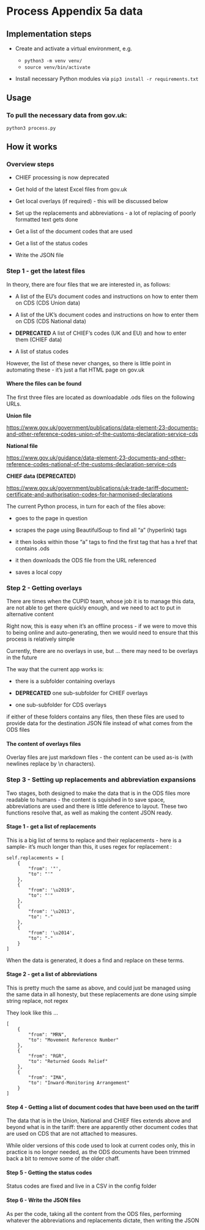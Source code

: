 # Process Appendix 5a data

## Implementation steps

- Create and activate a virtual environment, e.g.

  - `python3 -m venv venv/`
  - `source venv/bin/activate`

- Install necessary Python modules via `pip3 install -r requirements.txt`

## Usage

### To pull the necessary data from gov.uk:
`python3 process.py`

## How it works

### Overview steps

- CHIEF processing is now deprecated

- Get hold of the latest Excel files from gov.uk

- Get local overlays (if required) - this will be discussed below

- Set up the replacements and abbreviations - a lot of replacing of poorly formatted text gets done

- Get a list of the document codes that are used

- Get a list of the status codes

- Write the JSON file

### Step 1  - get the latest files

In theory, there are four files that we are interested in, as follows:

- A list of the EU’s document codes and instructions on how to enter them on CDS (CDS Union data)

- A list of the UK’s document codes and instructions on how to enter them on CDS (CDS National data)

- **DEPRECATED** A list of CHIEF’s codes (UK and EU) and how to enter them (CHIEF data)

- A list of status codes

However, the list of these never changes, so there is little point in automating these - it’s just a flat HTML page on gov.uk

#### Where the files can be found

The first three files are located as downloadable .ods files on the following URLs.

**Union file**

https://www.gov.uk/government/publications/data-element-23-documents-and-other-reference-codes-union-of-the-customs-declaration-service-cds

**National file**

https://www.gov.uk/guidance/data-element-23-documents-and-other-reference-codes-national-of-the-customs-declaration-service-cds

**CHIEF data (DEPRECATED)**

https://www.gov.uk/government/publications/uk-trade-tariff-document-certificate-and-authorisation-codes-for-harmonised-declarations

The current Python process, in turn for each of the files above:

- goes to the page in question

- scrapes the page using BeautifulSoup to find all “a” (hyperlink) tags

- it then looks within those “a” tags to find the first tag that has a href that contains .ods

- it then downloads the ODS file from the URL referenced

- saves a local copy

### Step 2 - Getting overlays

There are times when the CUPID team, whose job it is to manage this data, are not able to get there quickly enough, and we need to act to put in alternative content

Right now, this is easy when it’s an offline process - if we were to move this to being online and auto-generating, then we would need to ensure that this process is relatively simple

Currently, there are no overlays in use, but … there may need to be overlays in the future

The way that the current app works is:

- there is a subfolder containing overlays

- **DEPRECATED** one sub-subfolder for CHIEF overlays

- one sub-subfolder for CDS overlays

if either of these folders contains any files, then these files are used to provide data for the destination JSON file instead of what comes from the ODS files

#### The content of overlays files

Overlay files are just markdown files - the content can be used as-is (with newlines replace by \n characters).

### Step 3 - Setting up replacements and abbreviation expansions

Two stages, both designed to make the data that is in the ODS files more readable to humans - the content is squished in to save space, abbreviations are used and there is little deference to layout. These two functions resolve that, as well as making the content JSON ready.

#### Stage 1 - get a list of replacements

This is a big list of terms to replace and their replacements - here is a sample- it’s much longer than this, it uses regex for replacement :

```
self.replacements = [
    {
        "from": '"',
        "to": "'"
    },
    {
        "from": '\u2019',
        "to": "'"
    },
    {
        "from": '\u2013',
        "to": "-"
    },
    {
        "from": '\u2014',
        "to": "-"
    }
]
```

When the data is generated, it does a find and replace on these terms.

#### Stage 2 - get a list of abbreviations

This is pretty much the same as above, and could just be managed using the same data in all honesty, but these replacements are done using simple string replace, not regex

They look like this …

```
[
    {
        "from": "MRN",
        "to": "Movement Reference Number"
    },
    {
        "from": "RGR",
        "to": "Returned Goods Relief"
    },
    {
        "from": "IMA",
        "to": "Inward-Monitoring Arrangement"
    }
]
```

#### Step 4 - Getting a list of document codes that have been used on the tariff

The data that is in the Union, National and CHIEF files extends above and beyond what is in the tariff: there are apparently other document codes that are used on CDS that are not attached to measures.

While older versions of this code used to look at current codes only, this in practice is no longer needed, as the ODS documents have been trimmed back a bit to remove some of the older chaff.

#### Step 5 - Getting the status codes

Status codes are fixed and live in a CSV in the config folder

#### Step 6 - Write the JSON files

As per the code, taking all the content from the ODS files, performing whatever the abbreviations and replacements dictate, then writing the JSON

